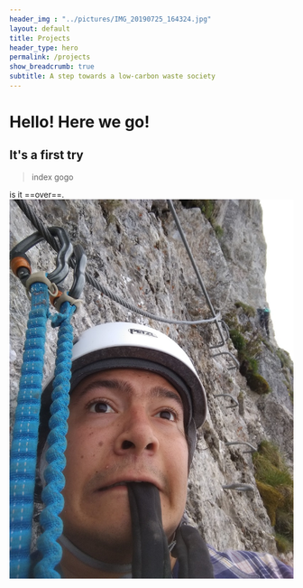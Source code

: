 ```yaml
---
header_img : "../pictures/IMG_20190725_164324.jpg"
layout: default
title: Projects
header_type: hero
permalink: /projects
show_breadcrumb: true
subtitle: A step towards a low-carbon waste society
---
```


# Hello! Here we go!
## It's a first try
 
 
>index gogo

is it ==over==.
![image info](../pictures/IMG_20190616_124000.jpg)